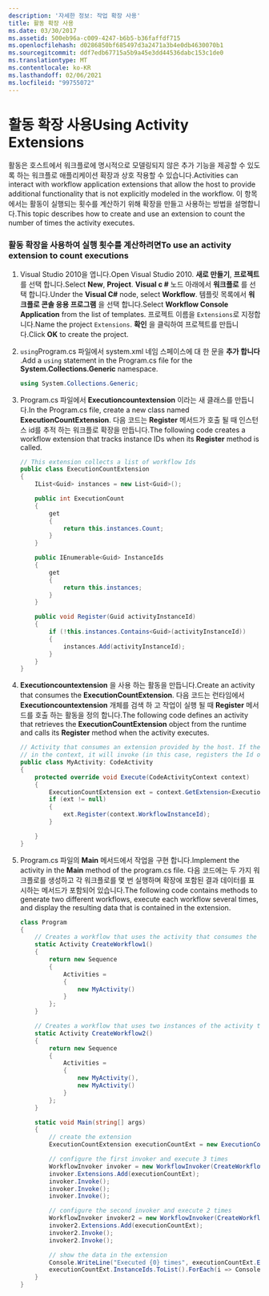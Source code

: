 ```yaml
---
description: '자세한 정보: 작업 확장 사용'
title: 활동 확장 사용
ms.date: 03/30/2017
ms.assetid: 500eb96a-c009-4247-b6b5-b36faffdf715
ms.openlocfilehash: d0286850bf685497d3a2471a3b4e0db4630070b1
ms.sourcegitcommit: ddf7edb67715a5b9a45e3dd44536dabc153c1de0
ms.translationtype: MT
ms.contentlocale: ko-KR
ms.lasthandoff: 02/06/2021
ms.locfileid: "99755072"
---
```

# <a name="using-activity-extensions"></a><span data-ttu-id="f6e92-103">활동 확장 사용</span><span class="sxs-lookup"><span data-stu-id="f6e92-103">Using Activity Extensions</span></span>

<span data-ttu-id="f6e92-104">활동은 호스트에서 워크플로에 명시적으로 모델링되지 않은 추가 기능을 제공할 수 있도록 하는 워크플로 애플리케이션 확장과 상호 작용할 수 있습니다.</span><span class="sxs-lookup"><span data-stu-id="f6e92-104">Activities can interact with workflow application extensions that allow the host to provide additional functionality that is not explicitly modeled in the workflow.</span></span>  <span data-ttu-id="f6e92-105">이 항목에서는 활동이 실행되는 횟수를 계산하기 위해 확장을 만들고 사용하는 방법을 설명합니다.</span><span class="sxs-lookup"><span data-stu-id="f6e92-105">This topic describes how to create and use an extension to count the number of times the activity executes.</span></span>

### <a name="to-use-an-activity-extension-to-count-executions"></a><span data-ttu-id="f6e92-106">활동 확장을 사용하여 실행 횟수를 계산하려면</span><span class="sxs-lookup"><span data-stu-id="f6e92-106">To use an activity extension to count executions</span></span>

1. <span data-ttu-id="f6e92-107">Visual Studio 2010을 엽니다.</span><span class="sxs-lookup"><span data-stu-id="f6e92-107">Open Visual Studio 2010.</span></span> <span data-ttu-id="f6e92-108">**새로 만들기**, **프로젝트** 를 선택 합니다.</span><span class="sxs-lookup"><span data-stu-id="f6e92-108">Select **New**, **Project**.</span></span> <span data-ttu-id="f6e92-109">**Visual c #** 노드 아래에서 **워크플로** 를 선택 합니다.</span><span class="sxs-lookup"><span data-stu-id="f6e92-109">Under the **Visual C#** node, select **Workflow**.</span></span>  <span data-ttu-id="f6e92-110">템플릿 목록에서 **워크플로 콘솔 응용 프로그램** 을 선택 합니다.</span><span class="sxs-lookup"><span data-stu-id="f6e92-110">Select **Workflow Console Application** from the list of templates.</span></span> <span data-ttu-id="f6e92-111">프로젝트 이름을 `Extensions`로 지정합니다.</span><span class="sxs-lookup"><span data-stu-id="f6e92-111">Name the project `Extensions`.</span></span> <span data-ttu-id="f6e92-112">**확인** 을 클릭하여 프로젝트를 만듭니다.</span><span class="sxs-lookup"><span data-stu-id="f6e92-112">Click **OK** to create the project.</span></span>

2. <span data-ttu-id="f6e92-113">`using`Program.cs 파일에서 system.xml 네임 스페이스에 대 한 문을 **추가 합니다** .</span><span class="sxs-lookup"><span data-stu-id="f6e92-113">Add a `using` statement in the Program.cs file for the **System.Collections.Generic** namespace.</span></span>

    ```csharp
    using System.Collections.Generic;
    ```

3. <span data-ttu-id="f6e92-114">Program.cs 파일에서 **Executioncountextension** 이라는 새 클래스를 만듭니다.</span><span class="sxs-lookup"><span data-stu-id="f6e92-114">In the Program.cs file, create a new class named **ExecutionCountExtension**.</span></span> <span data-ttu-id="f6e92-115">다음 코드는 **Register** 메서드가 호출 될 때 인스턴스 id를 추적 하는 워크플로 확장을 만듭니다.</span><span class="sxs-lookup"><span data-stu-id="f6e92-115">The following code creates a workflow extension that tracks instance IDs when its **Register** method is called.</span></span>

    ```csharp
    // This extension collects a list of workflow Ids
    public class ExecutionCountExtension
    {
        IList<Guid> instances = new List<Guid>();

        public int ExecutionCount
        {
            get
            {
                return this.instances.Count;
            }
        }

        public IEnumerable<Guid> InstanceIds
        {
            get
            {
                return this.instances;
            }
        }

        public void Register(Guid activityInstanceId)
        {
            if (!this.instances.Contains<Guid>(activityInstanceId))
            {
                instances.Add(activityInstanceId);
            }
        }
    }
    ```

4. <span data-ttu-id="f6e92-116">**Executioncountextension** 을 사용 하는 활동을 만듭니다.</span><span class="sxs-lookup"><span data-stu-id="f6e92-116">Create an activity that consumes the **ExecutionCountExtension**.</span></span> <span data-ttu-id="f6e92-117">다음 코드는 런타임에서 **Executioncountextension** 개체를 검색 하 고 작업이 실행 될 때 **Register** 메서드를 호출 하는 활동을 정의 합니다.</span><span class="sxs-lookup"><span data-stu-id="f6e92-117">The following code defines an activity that retrieves the **ExecutionCountExtension** object from the runtime and calls its **Register** method when the activity executes.</span></span>

    ```csharp
    // Activity that consumes an extension provided by the host. If the extension is available
    // in the context, it will invoke (in this case, registers the Id of the executing workflow)
    public class MyActivity: CodeActivity
    {
        protected override void Execute(CodeActivityContext context)
        {
            ExecutionCountExtension ext = context.GetExtension<ExecutionCountExtension>();
            if (ext != null)
            {
                ext.Register(context.WorkflowInstanceId);
            }

        }
    }
    ```

5. <span data-ttu-id="f6e92-118">Program.cs 파일의 **Main** 메서드에서 작업을 구현 합니다.</span><span class="sxs-lookup"><span data-stu-id="f6e92-118">Implement the activity in the **Main** method of the program.cs file.</span></span> <span data-ttu-id="f6e92-119">다음 코드에는 두 가지 워크플로를 생성하고 각 워크플로를 몇 번 실행하며 확장에 포함된 결과 데이터를 표시하는 메서드가 포함되어 있습니다.</span><span class="sxs-lookup"><span data-stu-id="f6e92-119">The following code contains methods to generate two different workflows, execute each workflow several times, and display the resulting data that is contained in the extension.</span></span>

    ```csharp
    class Program
    {
        // Creates a workflow that uses the activity that consumes the extension
        static Activity CreateWorkflow1()
        {
            return new Sequence
            {
                Activities =
                {
                    new MyActivity()
                }
            };
        }

        // Creates a workflow that uses two instances of the activity that consumes the extension
        static Activity CreateWorkflow2()
        {
            return new Sequence
            {
                Activities =
                {
                    new MyActivity(),
                    new MyActivity()
                }
            };
        }

        static void Main(string[] args)
        {
            // create the extension
            ExecutionCountExtension executionCountExt = new ExecutionCountExtension();

            // configure the first invoker and execute 3 times
            WorkflowInvoker invoker = new WorkflowInvoker(CreateWorkflow1());
            invoker.Extensions.Add(executionCountExt);
            invoker.Invoke();
            invoker.Invoke();
            invoker.Invoke();

            // configure the second invoker and execute 2 times
            WorkflowInvoker invoker2 = new WorkflowInvoker(CreateWorkflow2());
            invoker2.Extensions.Add(executionCountExt);
            invoker2.Invoke();
            invoker2.Invoke();

            // show the data in the extension
            Console.WriteLine("Executed {0} times", executionCountExt.ExecutionCount);
            executionCountExt.InstanceIds.ToList().ForEach(i => Console.WriteLine("...{0}", i));
        }
    }
    ```
